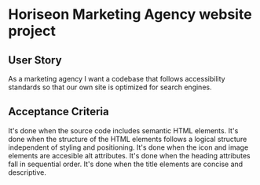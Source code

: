 # Horiseon Marketing Agency website project 

## User Story

As a marketing agency
I want a codebase that follows accessibility standards
so that our own site is optimized for search engines.


## Acceptance Criteria

It's done when the source code includes semantic HTML elements.
It's done when the structure of the HTML elements follows a logical structure independent of styling and positioning.
It's done when the icon and image elements are accesible alt attributes. 
It's done when the heading attributes fall in sequential order.
It's done when the title elements are concise and descriptive.
